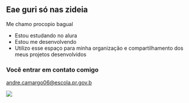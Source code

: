 ## Eae guri só nas zideia


Me chamo procopio bagual

- Estou estudando no alura
- Estou me desenvolvendo 
- Utilizo esse espaço para minha organização e compartilhamento dos meus projetos desenvolvidos

### Você entrar em contato comigo

andre.camargo06@escola.pr.gov.b


![](https://media1.tenor.com/m/h1xZ8JJKmPkAAAAC/leno-brega.gif)
